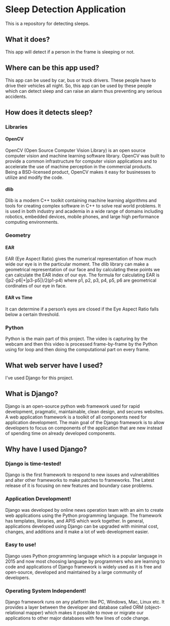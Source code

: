 
# Sleep Detection Application
This is a repository for detecting sleeps.

## What it does?
This app will detect if a person in the frame is sleeping or not.

## Where can be this app used?
This app can be used by car, bus or truck drivers. These people have to drive their vehicles all night. So, this app can be used by these people which can detect sleep and can raise an alarm thus preventing any serious accidents.

## How does it detects sleep?

### Libraries

#### OpenCV
OpenCV (Open Source Computer Vision Library) is an open source computer vision and machine learning software library. OpenCV was
built to provide a common infrastructure for computer vision applications and to accelerate the use of machine perception in the
commercial products. Being a BSD-licensed product, OpenCV makes it easy for businesses to utilize and modify the code.

#### dlib
Dlib is a modern C++ toolkit containing machine learning algorithms and tools for creating complex software in C++ to solve real
world problems. It is used in both industry and academia in a wide range of domains including robotics, embedded devices, mobile
phones, and large high performance computing environments.

### Geometry

#### EAR
EAR (Eye Aspect Ratio) gives the numerical representation of how much wide our eye is in the particular moment. The dlib library
can make a geometrical representation of our face and by calculating these points we can calculate the EAR index of our eye.
The formula for calculating EAR is (|p2-p6|+|p3-p5|)/2(p1-p4) where p1, p2, p3, p4, p5, p6 are geometrical cordinates of our eye
in face.

#### EAR vs Time
It can determine if a person’s eyes are closed if the Eye Aspect Ratio falls below a certain threshold.

### Python
Python is the main part of this project. The video is capturing by the webcam and then this video is processed frame-by-frame by
the Python using for loop and then doing the computational part on every frame.

## What web server have I used?
I've used Django for this project.

## What is Django?
Django is an open-source python web framework used for rapid development, pragmatic, maintainable, clean design, and secures
websites. A web application framework is a toolkit of all components need for application development. The main goal of the Django
framework is to allow developers to focus on components of the application that are new instead of spending time on already
developed components.

## Why have I used Django?

### Django is time-tested!
Django is the first framework to respond to new issues and vulnerabilities and alter other frameworks to make patches to
frameworks. The Latest release of it is focusing on new features and boundary case problems.

### Application Development!
Django was developed by online news operation team with an aim to create web applications using the Python programming language.
The framework has templates, libraries, and APIS which work together. In general, applications developed using Django can be
upgraded with minimal cost, changes, and additions and it make a lot of web development easier.

### Easy to use!
Django uses Python programming language which is a popular language in 2015 and now most choosing language by programmers who are
learning to code and applications of Django framework is widely used as it is free and open-source, developed and maintained by a
large community of developers.

### Operating System Independent!
Django framework runs on any platform like PC, Windows, Mac, Linux etc. It provides a layer between the developer and database
called ORM (object-relational mapper) which makes it possible to move or migrate our applications to other major databases with
few lines of code change.
